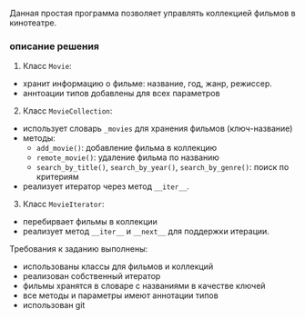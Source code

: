 Данная простая программа позволяет управлять коллекцией фильмов в кинотеатре.

### описание решения
1. Класс `Movie`:
- хранит информацию о фильме: название, год, жанр, режиссер.
- аннтоации типов добавлены для всех параметров

2. Класс `MovieCollection`:
- использует словарь `_movies` для хранения фильмов (ключ-название)
- методы: 
  - `add_movie()`: добавление фильма в коллекцию
  - `remote_movie()`: удаление фильма по названию
  - `search_by_title()`, `search_by_year()`, `search_by_genre()`: поиск по критериям
- реализует итератор через метод `__iter__`.

3. Класс `MovieIterator`:
- перебирвает фильмы в коллекции
- реализует метод `__iter__` и `__next__` для поддержки итерации.

Требования к заданию выполнены:
- использованы классы для фильмов и коллекций
- реализован собственный итератор
- фильмы хранятся в словаре с названиями в качестве ключей
- все методы и параметры имеют аннотации типов
- использован git 